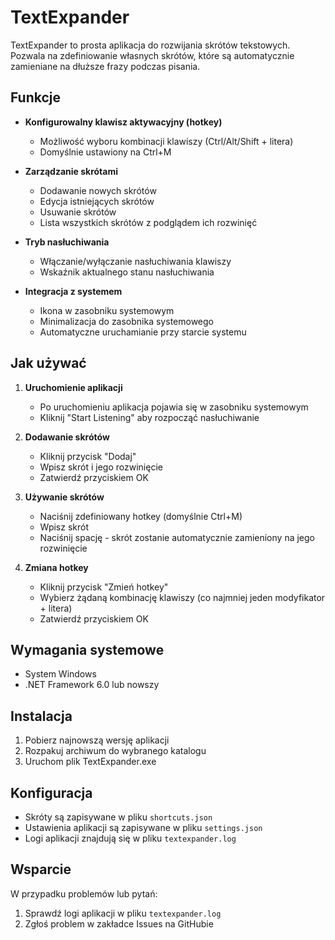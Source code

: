 # TextExpander

TextExpander to prosta aplikacja do rozwijania skrótów tekstowych. Pozwala na zdefiniowanie własnych skrótów, które są automatycznie zamieniane na dłuższe frazy podczas pisania.

## Funkcje

- **Konfigurowalny klawisz aktywacyjny (hotkey)**

  - Możliwość wyboru kombinacji klawiszy (Ctrl/Alt/Shift + litera)
  - Domyślnie ustawiony na Ctrl+M

- **Zarządzanie skrótami**

  - Dodawanie nowych skrótów
  - Edycja istniejących skrótów
  - Usuwanie skrótów
  - Lista wszystkich skrótów z podglądem ich rozwinięć

- **Tryb nasłuchiwania**

  - Włączanie/wyłączanie nasłuchiwania klawiszy
  - Wskaźnik aktualnego stanu nasłuchiwania

- **Integracja z systemem**
  - Ikona w zasobniku systemowym
  - Minimalizacja do zasobnika systemowego
  - Automatyczne uruchamianie przy starcie systemu

## Jak używać

1. **Uruchomienie aplikacji**

   - Po uruchomieniu aplikacja pojawia się w zasobniku systemowym
   - Kliknij "Start Listening" aby rozpocząć nasłuchiwanie

2. **Dodawanie skrótów**

   - Kliknij przycisk "Dodaj"
   - Wpisz skrót i jego rozwinięcie
   - Zatwierdź przyciskiem OK

3. **Używanie skrótów**

   - Naciśnij zdefiniowany hotkey (domyślnie Ctrl+M)
   - Wpisz skrót
   - Naciśnij spację - skrót zostanie automatycznie zamieniony na jego rozwinięcie

4. **Zmiana hotkey**
   - Kliknij przycisk "Zmień hotkey"
   - Wybierz żądaną kombinację klawiszy (co najmniej jeden modyfikator + litera)
   - Zatwierdź przyciskiem OK

## Wymagania systemowe

- System Windows
- .NET Framework 6.0 lub nowszy

## Instalacja

1. Pobierz najnowszą wersję aplikacji
2. Rozpakuj archiwum do wybranego katalogu
3. Uruchom plik TextExpander.exe

## Konfiguracja

- Skróty są zapisywane w pliku `shortcuts.json`
- Ustawienia aplikacji są zapisywane w pliku `settings.json`
- Logi aplikacji znajdują się w pliku `textexpander.log`

## Wsparcie

W przypadku problemów lub pytań:

1. Sprawdź logi aplikacji w pliku `textexpander.log`
2. Zgłoś problem w zakładce Issues na GitHubie
